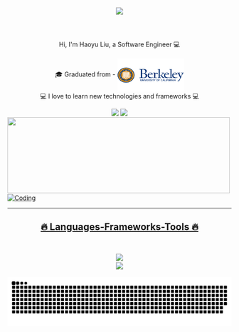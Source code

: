 <h1 align="center">
  <a href="https://git.io/typing-svg">
    <img src="https://readme-typing-svg.herokuapp.com/?lines=Hi+There!+👋;+Myself+Haoyu+Liu!;&center=true&size=30">
  </a>
</h1>

<br>
<p align="center">
  Hi, I'm Haoyu Liu, a Software Engineer 💻
  <br>
  <br>
  🎓 Graduated from - <a href="#"><img src="./UC-Berkeley-logo.png" alt="UCB" title="UCB" align="center" width="150" height="75"/></a>
  <br>
  💻 I love to learn new technologies and frameworks 💻
  <br>
</p>

<div align="center"> 
  <a href = "liu_haoyu@berkeley.edu"><img src="https://img.shields.io/badge/-Gmail-%23333?style=for-the-badge&logo=gmail&logoColor=white" target="_blank"></a>
  <a href="www.linkedin.com/in/haoyu-liu666" target="_blank"><img src="https://img.shields.io/badge/-LinkedIn-%230077B5?style=for-the-badge&logo=linkedin&logoColor=white" target="_blank"></a> 
</div>

 <div>
  <a href="https://github.com/HaoyL666">
   <img align="center" height="170" width="500" src="https://github-readme-stats.vercel.app/api/top-langs/?username=HaoyL666&layout=compact&langs_count=16&theme=dracula"/>
  <!-- <img align="center" src="https://github-readme-stats.vercel.app/api?username=HaoyL666&show_icons=true&theme=dracula&include_all_commits=true&count_private=true&hide=issues"/> -->
  <img align="center" alt="Coding" height="170" width="500" src="https://res.cloudinary.com/practicaldev/image/fetch/s--sNXjzc6P--/c_limit%2Cf_auto%2Cfl_progressive%2Cq_66%2Cw_880/https://media1.tenor.com/images/0c34272909ee2a4db5606a014082312b/tenor.gif%3Fitemid%3D15828752">
</div>

<hr>
<h2 align="center">🔥 Languages-Frameworks-Tools 🔥</h2>
<br>
<p align="center">
  <a href="https://skillicons.dev">
    <img src="https://skillicons.dev/icons?i=git,react,nodejs,github,js,java,css,express,graphql,webpack" /><br>
    <img src="https://skillicons.dev/icons?i=aws,kubernetes,docker,grafana,mongodb,postgres,html,redux" />

  </a>
</p>
<picture>
  <source media="(prefers-color-scheme: dark)" srcset="https://raw.githubusercontent.com/HaoyL666/HaoyL666/output/github-contribution-grid-snake-dark.svg">
  <source media="(prefers-color-scheme: light)" srcset="https://raw.githubusercontent.com/HaoyL666/HaoyL666/output/github-contribution-grid-snake.svg">
  <img alt="github contribution grid snake animation" src="https://raw.githubusercontent.com/HaoyL666/HaoyL666/output/github-contribution-grid-snake.svg">
</picture>



<!--
**HaoyL666/HaoyL666** is a ✨ _special_ ✨ repository because its `README.md` (this file) appears on your GitHub profile.

Here are some ideas to get you started:

- 🔭 I’m currently working on ...
- 🌱 I’m currently learning ...
- 👯 I’m looking to collaborate on ...
- 🤔 I’m looking for help with ...
- 💬 Ask me about ...
- 📫 How to reach me: ...
- 😄 Pronouns: ...
- ⚡ Fun fact: ...
-->
